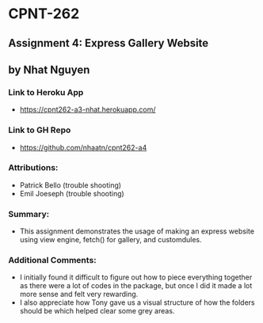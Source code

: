 # CPNT-262
## Assignment 4: Express Gallery Website
## by Nhat Nguyen

### Link to Heroku App
- https://cpnt262-a3-nhat.herokuapp.com/

### Link to GH Repo
- https://github.com/nhaatn/cpnt262-a4

### Attributions:
- Patrick Bello (trouble shooting)
- Emil Joeseph (trouble shooting)

### Summary:
- This assignment demonstrates the usage of making an express website using view engine, fetch() for gallery, and customdules.

### Additional Comments:
- I initially found it difficult to figure out how to piece everything together as there were a lot of codes in the package, but once I did it made a lot more sense and felt very rewarding. 
- I also appreciate how Tony gave us a visual structure of how the folders should be which helped clear some grey areas.